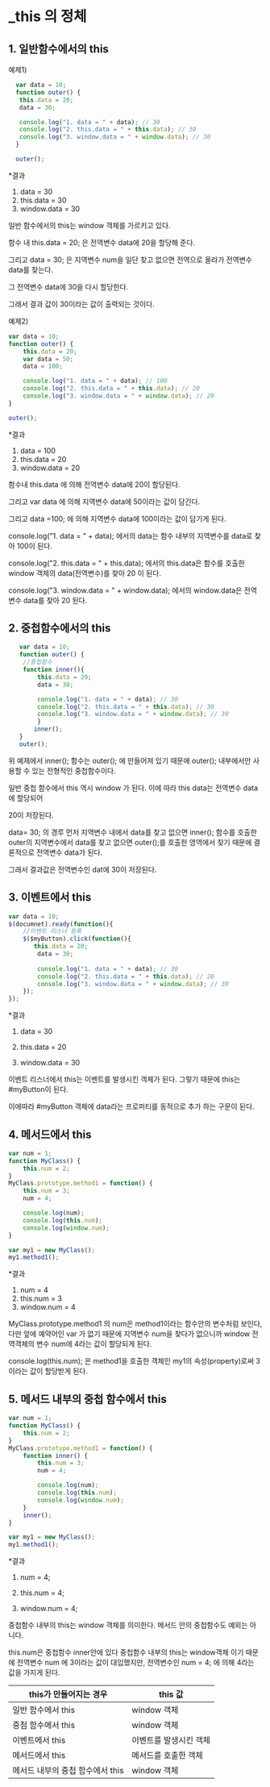 # _this 의 정체

## 1. 일반함수에서의 this

예제1)

 ```javascript
   var data = 10;
   function outer() {
   	this.data = 20;
   	data = 30;

   	console.log("1. data = " + data); // 30
   	console.log("2. this.data = " + this.data); // 30
   	console.log("3. window.data = " + window.data); // 30
   }

   outer();
 ```

 *결과

  1. data = 30
  2. this.data = 30
  3. window.data = 30



일반 함수에서의 this는 window 객체를 가르키고 있다.

함수 내 this.data = 20; 은 전역변수 data에 20을 할당해 준다.

그리고 data = 30; 은 지역변수 num을 일단 찾고 없으면 전역으로 올라가 전역변수 data를 찾는다.

그 전역변수 data에 30을 다시 할당한다. 

그래서 결과 값이 30이라는 값이 출력되는 것이다.



예제2)

```javascript
var data = 10;
function outer() {
	this.data = 20;
	var data = 50;
	data = 100;

	console.log("1. data = " + data); // 100
	console.log("2. this.data = " + this.data); // 20
	console.log("3. window.data = " + window.data); // 20
}

outer();
```

*결과

1. data = 100
2. this.data = 20
3. window.data = 20


함수내 this.data 에 의해 전역변수 data에 20이 할당된다.

그리고 var data 에 의해 지역변수 data에 50이라는 값이 담긴다. 

그리고 data =100; 에 의해 지역변수 data에 100이라는 값이 담기게 된다.

console.log("1. data = " + data); 에서의 data는 함수 내부의 지역변수를 data로 찾아 100이 된다.

console.log("2. this.data = " + this.data); 에서의 this.data은 함수를 호출한 window 객체의 data(전역변수)를 찾아 20 이 된다.

console.log("3. window.data = " + window.data); 에서의 window.data은 전역변수 data를 찾아 20 된다.



## 2. 중첩함수에서의 this

```javascript
   var data = 10;
   function outer() {
	//중첩함수
	function inner(){
        this.data = 20;
        data = 30;

        console.log("1. data = " + data); // 30
        console.log("2. this.data = " + this.data); // 30
        console.log("3. window.data = " + window.data); // 30
        }
       inner();
   }
   outer();
```

위 예제에서 inner(); 함수는 outer(); 에 만들어져 있기 때문에 outer(); 내부에서만 사용할 수 있는 전형적인 중첩함수이다.

일반 중첩 함수에서 this 역시 window 가 된다. 이에 따라 this data는 전역변수 data에 할당되어

20이 저장된다.

data= 30; 의 경루 먼저 지역변수 내에서 data를 찾고 없으면 inner(); 함수를 호출한 outer의 지역변수에서 data를 찾고 없으면 outer();를 호출한 영역에서 찾기 때문에 결론적으로 전역변수 data가 된다.

그래서 결과값은 전역변수인 dat에 30이 저장된다.



## 3. 이벤트에서 this
```javascript
var data = 10;
$(documnet).ready(function(){
	//이벤트 리스너 등록
    $($myButton).click(function(){
       this.data = 20;
        data = 30;
        
       	console.log("1. data = " + data); // 30
        console.log("2. this.data = " + this.data); // 20
        console.log("3. window.data = " + window.data); // 30
    });
});
```

*결과

1. data = 30

2. this.data = 20

3. window.data = 30


이벤트 리스너에서 this는 이벤트를 발생시킨 객체가 된다. 그렇기 때문에 this는 #myButton이 된다.

이에따라 #myButton 객체에 data라는 프로퍼티를 동적으로 추가 하는 구문이 된다.



## 4. 메서드에서 this

```javascript
var num = 1;
function MyClass() {
	this.num = 2;
}
MyClass.prototype.method1 = function() {
	this.num = 3;
	num = 4;

	console.log(num);
	console.log(this.num);
	console.log(window.num);
}

var my1 = new MyClass();
my1.method1();
```

*결과

1. num = 4
2. this.num = 3
3. window.num = 4

MyClass.prototype.method1 의 num은 method1이라는 함수안의 변수처럼 보인다, 다만 앞에 예약어인 var 가 없기 때문에  지역변수 num을 찾다가 없으니까 window 전역객체의 변수 num에 4라는 값이 할당되게 된다.

console.log(this.num); 은 method1을 호출한 객체인  my1의 속성(property)로써 3이라는 값이 할당받게 된다.



## 5. 메서드 내부의 중첩 함수에서 this

```javascript
var num = 1;
function MyClass() {
	this.num = 2;
}
MyClass.prototype.method1 = function() {
	function inner() {
		this.num = 3;
		num = 4;

		console.log(num);
		console.log(this.num);
		console.log(window.num);
	}
	inner();
}

var my1 = new MyClass();
my1.method1();
```

*결과

1. num = 4;

2. this.num = 4;

3. window.num = 4;

   

중첩함수 내부의 this는 window 객체를 의미한다. 메서드 안의 중첩함수도 예외는 아니다.

this.num은 중첩함수 inner안에 있다 중첩함수 내부의 this는 window객체 이기 때문에 전역변수 num 에 3이라는 값이 대입했지만,  전역변수인 num = 4; 에 의해 4라는 값을 가지게 된다.




| this가 만들어지는 경우           | this 값                |
| -------------------------------- | ---------------------- |
| 일반 함수에서 this               | window 객체            |
| 중첨 함수에서 this               | window 객체            |
| 이벤트에서 this                  | 이벤트를 발생시킨 객체 |
| 메서드에서 this                  | 메서드를 호출한 객체   |
| 메서드 내부의 중첩 함수에서 this | window 객체            |


